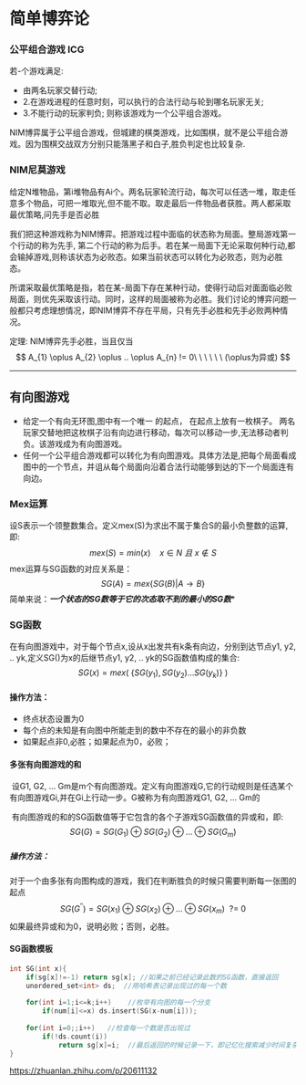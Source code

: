 # 简单博弈论



### 公平组合游戏 ICG

若-个游戏满足:

- 由两名玩家交替行动;
- 2.在游戏进程的任意时刻，可以执行的合法行动与轮到哪名玩家无关;
- 3.不能行动的玩家判负;
  则称该游戏为一个公平组合游戏。

NIM博弈属于公平组合游戏，但城建的棋类游戏，比如围棋，就不是公平组合游戏。因为围棋交战双方分别只能落黑子和白子,胜负判定也比较复杂.

### NIM尼莫游戏

​       给定N堆物品，第i堆物品有Ai个。两名玩家轮流行动，每次可以任选一堆，取走任意多个物品，可把一堆取光,但不能不取。取走最后一件物品者获胜。两人都采取最优策略,问先手是否必胜

​       我们把这种游戏称为NIM博弈。把游戏过程中面临的状态称为局面。整局游戏第一个行动的称为先手, 第二个行动的称为后手。若在某一局面下无论采取何种行动,都会输掉游戏,则称该状态为必败态。如果当前状态可以转化为必败态，则为必胜态。

​       所谓采取最优策略是指，若在某-局面下存在某种行动，使得行动后对面面临必败局面，则优先采取该行动。同时，这样的局面被称为必胜。我们讨论的博弈问题一般都只考虑理想情况，即NIM博弈不存在平局，只有先手必胜和先手必败两种情况。

定理: NIM博弈先手必胜，当且仅当
$$
A_{1} \oplus  A_{2} \oplus .. \oplus A_{n} != 0\ \ \ \ \ \   (\oplus为异或)
$$




<hr>



## 有向图游戏

- 给定一个有向无环图,图中有一个唯一 的起点， 在起点上放有一枚棋子。 两名玩家交替地把这枚棋子沿有向边进行移动，每次可以移动一步,无法移动者判负。该游戏成为有向图游戏。
- 任何一个公平组合游戏都可以转化为有向图游戏。具体方法是,把每个局面看成图中的一个节点，并诅从每个局面向沿着合法行动能够到达的下一个局面连有向边。



### Mex运算

设S表示一个领整数集合。定义mex(S)为求出不属于集合S的最小负整数的运算,即:
$$
mex(S)=min(x) \ \ \ \ x\in N \ 且 \ x \notin S
$$
mex运算与SG函数的对应关系是：
$$
SG(A)=mex\{ SG(B)|A\rightarrow B \}
$$
简单来说：***一个状态的SG数等于它的次态取不到的最小的SG数****

### SG函数

在有向图游戏中，对于每个节点x,设从x出发共有k条有向边，分别到达节点y1, y2, .. yk,定义SG()为x的后继节点y1, y2, .. yk的SG函数值构成的集合:
$$
SG(x)=mex(\ \{SG(y_{1}),SG(y_{2})...SG(y_{k})\}\ )
$$


#### 操作方法：

- 终点状态设置为0
- 每个点的未知是有向图中所能走到的数中不存在的最小的非负数
- 如果起点非0,必胜；如果起点为0，必败；



#### 多张有向图游戏的和

​		设G1, G2, ... Gm是m个有向图游戏。定义有向图游戏G,它的行动规则是任选某个有向图游戏Gi,并在Gi上行动一步。G被称为有向图游戏G1, G2, ... Gm的

​		有向图游戏的和的SG函数值等于它包含的各个子游戏SG函数值的异或和，即:
$$
SG(G)=SG(G_{1}) \oplus SG(G_{2}) \oplus ...\oplus SG(G_{m})
$$


##### 操作方法：

对于一个由多张有向图构成的游戏，我们在判断胜负的时候只需要判断每一张图的起点
$$
SG(G^{''})=SG(x_{1}) \oplus SG(x_{2}) \oplus ...\oplus SG(x_{m})\ \    ?=\    0
$$
如果最终异或和为0，说明必败；否则，必胜。



#### SG函数模板

```cpp
int SG(int x){
    if(sg[x]!=-1) return sg[x]; //如果之前已经记录此数的SG函数，直接返回
    unordered_set<int> ds;  //用哈希表记录出现过的每一个数
    
    for(int i=1;i<=k;i++)    //枚举有向图的每一个分支
        if(num[i]<=x) ds.insert(SG(x-num[i]));
    
    for(int i=0;;i++)   //检查每一个数是否出现过
        if(!ds.count(i))
            return sg[x]=i;  //最后返回的时候记录一下，即记忆化搜索减少时间复杂度
}
```

https://zhuanlan.zhihu.com/p/20611132

